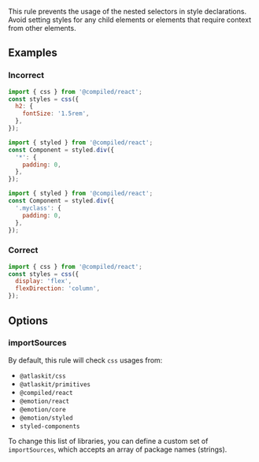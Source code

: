 This rule prevents the usage of the nested selectors in style declarations. Avoid setting styles for any child elements or elements that require context from other elements.

## Examples

### Incorrect

```js
import { css } from '@compiled/react';
const styles = css({
  h2: {
    fontSize: '1.5rem',
  },
});
```

```js
import { styled } from '@compiled/react';
const Component = styled.div({
  '*': {
    padding: 0,
  },
});
```

```js
import { styled } from '@compiled/react';
const Component = styled.div({
  '.myclass': {
    padding: 0,
  },
});
```

### Correct

```js
import { css } from '@compiled/react';
const styles = css({
  display: 'flex',
  flexDirection: 'column',
});
```

## Options

### importSources

By default, this rule will check `css` usages from:

- `@atlaskit/css`
- `@atlaskit/primitives`
- `@compiled/react`
- `@emotion/react`
- `@emotion/core`
- `@emotion/styled`
- `styled-components`

To change this list of libraries, you can define a custom set of `importSources`, which accepts an array of package names (strings).
